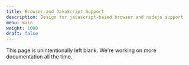 ```yaml
---
title: Browser and JavaScript Support
description: Design for javascript-based browser and nodejs support
menu: main
weight: 1000
draft: false
---
```


This page is unintentionally left blank. We're working on more documentation all the time.
